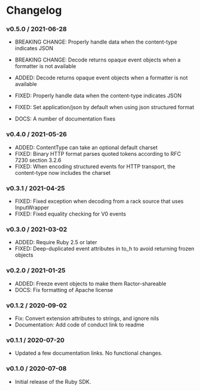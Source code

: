 # Changelog

### v0.5.0 / 2021-06-28

* BREAKING CHANGE: Properly handle data when the content-type indicates JSON 
* BREAKING CHANGE: Decode returns opaque event objects when a formatter is not available 

* ADDED: Decode returns opaque event objects when a formatter is not available 
* FIXED: Properly handle data when the content-type indicates JSON 
* FIXED: Set application/json by default when using json structured format 
* DOCS: A number of documentation fixes 

### v0.4.0 / 2021-05-26

* ADDED: ContentType can take an optional default charset 
* FIXED: Binary HTTP format parses quoted tokens according to RFC 7230 section 3.2.6 
* FIXED: When encoding structured events for HTTP transport, the content-type now includes the charset

### v0.3.1 / 2021-04-25

* FIXED: Fixed exception when decoding from a rack source that uses InputWrapper 
* FIXED: Fixed equality checking for V0 events 

### v0.3.0 / 2021-03-02

* ADDED: Require Ruby 2.5 or later
* FIXED: Deep-duplicated event attributes in to_h to avoid returning frozen objects 

### v0.2.0 / 2021-01-25

* ADDED: Freeze event objects to make them Ractor-shareable
* DOCS: Fix formatting of Apache license 

### v0.1.2 / 2020-09-02

* Fix: Convert extension attributes to strings, and ignore nils 
* Documentation: Add code of conduct link to readme

### v0.1.1 / 2020-07-20

* Updated a few documentation links. No functional changes.

### v0.1.0 / 2020-07-08

* Initial release of the Ruby SDK.
